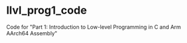 # llvl_prog1_code
Code for "Part 1: Introduction to Low-level Programming in C and Arm AArch64 Assembly"
